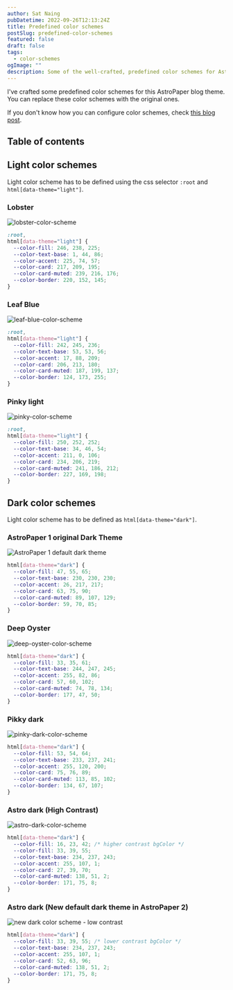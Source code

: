 ```yaml
---
author: Sat Naing
pubDatetime: 2022-09-26T12:13:24Z
title: Predefined color schemes
postSlug: predefined-color-schemes
featured: false
draft: false
tags:
  - color-schemes
ogImage: ""
description: Some of the well-crafted, predefined color schemes for AstroPaper blog theme.
---
```


I've crafted some predefined color schemes for this AstroPaper blog theme. You can replace these color schemes with the
original ones.

If you don't know how you can configure color schemes, check
[this blog post](https://astro-paper.pages.dev/posts/customizing-astropaper-theme-color-schemes/).

## Table of contents

## Light color schemes

Light color scheme has to be defined using the css selector `:root` and `html[data-theme="light"]`.

### Lobster

![lobster-color-scheme](https://user-images.githubusercontent.com/53733092/192282447-1d222faf-a3ce-44a9-9cfe-ac873155e5a9.png)

```css
:root,
html[data-theme="light"] {
  --color-fill: 246, 238, 225;
  --color-text-base: 1, 44, 86;
  --color-accent: 225, 74, 57;
  --color-card: 217, 209, 195;
  --color-card-muted: 239, 216, 176;
  --color-border: 220, 152, 145;
}
```

### Leaf Blue

![leaf-blue-color-scheme](https://user-images.githubusercontent.com/53733092/192318782-e80e3c39-54b5-423e-8f4b-9ae60402fc8d.png)

```css
:root,
html[data-theme="light"] {
  --color-fill: 242, 245, 236;
  --color-text-base: 53, 53, 56;
  --color-accent: 17, 88, 209;
  --color-card: 206, 213, 180;
  --color-card-muted: 187, 199, 137;
  --color-border: 124, 173, 255;
}
```

### Pinky light

![pinky-color-scheme](https://user-images.githubusercontent.com/53733092/192286510-892d0042-2d6d-471e-bb72-954221ae2d17.png)

```css
:root,
html[data-theme="light"] {
  --color-fill: 250, 252, 252;
  --color-text-base: 34, 46, 54;
  --color-accent: 211, 0, 106;
  --color-card: 234, 206, 219;
  --color-card-muted: 241, 186, 212;
  --color-border: 227, 169, 198;
}
```

## Dark color schemes

Light color scheme has to be defined as `html[data-theme="dark"]`.

### AstroPaper 1 original Dark Theme

![AstroPaper 1 default dark theme](https://user-images.githubusercontent.com/53733092/215769153-13b0ad8d-5ba2-44b1-af06-e5ae61293f62.png)

```css
html[data-theme="dark"] {
  --color-fill: 47, 55, 65;
  --color-text-base: 230, 230, 230;
  --color-accent: 26, 217, 217;
  --color-card: 63, 75, 90;
  --color-card-muted: 89, 107, 129;
  --color-border: 59, 70, 85;
}
```

### Deep Oyster

![deep-oyster-color-scheme](https://user-images.githubusercontent.com/53733092/192314524-45ec5904-3d8f-450a-9edf-1e32c5e11d6c.png)

```css
html[data-theme="dark"] {
  --color-fill: 33, 35, 61;
  --color-text-base: 244, 247, 245;
  --color-accent: 255, 82, 86;
  --color-card: 57, 60, 102;
  --color-card-muted: 74, 78, 134;
  --color-border: 177, 47, 50;
}
```

### Pikky dark

![pinky-dark-color-scheme](https://user-images.githubusercontent.com/53733092/192307050-fbd55326-911c-4001-87c6-a8ad9378ac2e.png)

```css
html[data-theme="dark"] {
  --color-fill: 53, 54, 64;
  --color-text-base: 233, 237, 241;
  --color-accent: 255, 120, 200;
  --color-card: 75, 76, 89;
  --color-card-muted: 113, 85, 102;
  --color-border: 134, 67, 107;
}
```

### Astro dark (High Contrast)

![astro-dark-color-scheme](https://user-images.githubusercontent.com/53733092/215680520-59427bb0-f4cb-48c0-bccc-f182a428d72d.svg)

```css
html[data-theme="dark"] {
  --color-fill: 16, 23, 42; /* higher contrast bgColor */
  --color-fill: 33, 39, 55;
  --color-text-base: 234, 237, 243;
  --color-accent: 255, 107, 1;
  --color-card: 27, 39, 70;
  --color-card-muted: 138, 51, 2;
  --color-border: 171, 75, 8;
}
```

### Astro dark (New default dark theme in AstroPaper 2)

![new dark color scheme - low contrast](https://user-images.githubusercontent.com/53733092/215772856-d5b7ae35-ddaa-4ed6-b0bf-3fa5dbcf834c.png)

```css
html[data-theme="dark"] {
  --color-fill: 33, 39, 55; /* lower contrast bgColor */
  --color-text-base: 234, 237, 243;
  --color-accent: 255, 107, 1;
  --color-card: 52, 63, 96;
  --color-card-muted: 138, 51, 2;
  --color-border: 171, 75, 8;
}
```
